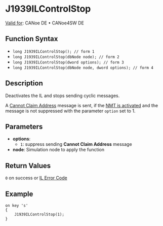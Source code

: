 # J1939ILControlStop

[Valid for](../../../../Shared/FeatureAvailability.md): CANoe DE • CANoe4SW DE

## Function Syntax

- `long J1939ILControlStop(); // form 1`
- `long J1939ILControlStop(dbNode node); // form 2`
- `long J1939ILControlStop(dword options); // form 3`
- `long J1939ILControlStop(dbNode node, dword options); // form 4`

## Description

Deactivates the IL and stops sending cyclic messages.

A [Cannot Claim Address](../../../../CANoeCANalyzer/J1939/j1939basics/j1939NMT.md) message is sent, if the [NMT is activated](../../../../CANoeCANalyzer/J1939/j1939IL/j1939ILActivateFeatures.md) and the message is not suppressed with the parameter `option` set to 1.

## Parameters

- **options**:
  - `1`: suppress sending **Cannot Claim Address** message
- **node**: Simulation node to apply the function

## Return Values

`0` on success or [IL Error Code](../../../CAPLfunctionsISOj1939ErrorCodes.md)

## Example

```plaintext
on key 's'
{
    J1939ILControlStop(1);
}
```
